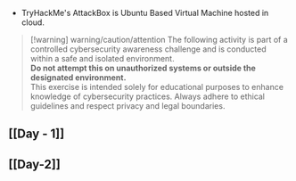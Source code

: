 - TryHackMe's AttackBox is Ubuntu Based Virtual Machine hosted in cloud.
> [!warning] warning/caution/attention
> The following activity is part of a controlled cybersecurity awareness challenge and is conducted within a safe and isolated environment.  
**Do not attempt this on unauthorized systems or outside the designated environment.**  
This exercise is intended solely for educational purposes to enhance knowledge of cybersecurity practices. Always adhere to ethical guidelines and respect privacy and legal boundaries.
## [[Day - 1]]
## [[Day-2]]